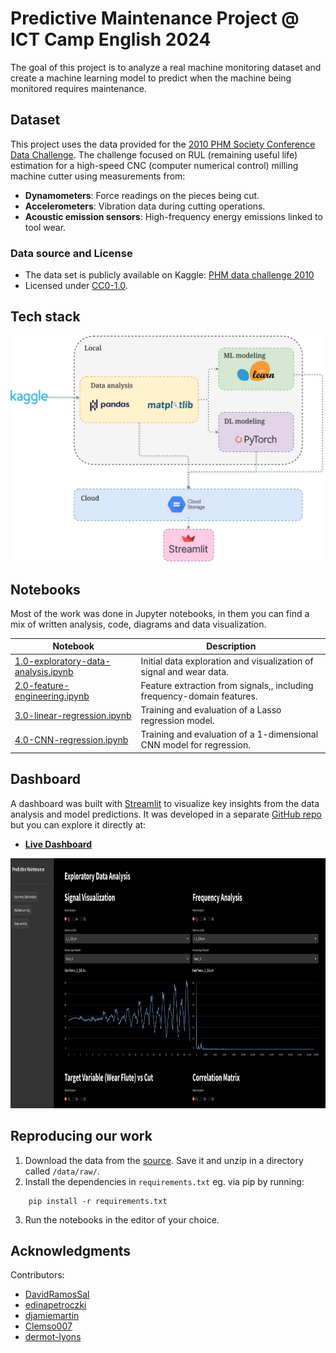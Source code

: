 # Predictive Maintenance Project @ ICT Camp English 2024

The goal of this project is to analyze a real machine monitoring dataset and create a machine learning model to predict when the machine being monitored requires maintenance.

## Dataset

This project uses the data provided for the [2010 PHM Society Conference Data Challenge](https://phmsociety.org/phm_competition/2010-phm-society-conference-data-challenge/). The challenge focused on RUL (remaining useful life) estimation for a high-speed CNC (computer numerical control) milling machine cutter using measurements from:

- **Dynamometers**: Force readings on the pieces being cut.
- **Accelerometers**: Vibration data during cutting operations.
- **Acoustic emission sensors**: High-frequency energy emissions linked to tool wear.

### Data source and License

- The data set is publicly available on Kaggle: [PHM data challenge 2010](https://www.kaggle.com/datasets/rabahba/phm-data-challenge-2010?resource=download)
- Licensed under [CC0-1.0](https://creativecommons.org/publicdomain/zero/1.0/deed.en).

## Tech stack

<p align="center">
  <img src="reports/figures/tech_pipeline.drawio.png?" width="550" title="tech stack">
</p>

## Notebooks

Most of the work was done in Jupyter notebooks, in them you can find a mix of written analysis, code, diagrams and data visualization.

| Notebook                                                                             | Description                                                            |
| ------------------------------------------------------------------------------------ | ---------------------------------------------------------------------- |
| [1.0-exploratory-data-analysis.ipynb](notebooks/1.0-exploratory-data-analysis.ipynb) | Initial data exploration and visualization of signal and wear data.    |
| [2.0-feature-engineering.ipynb](notebooks/2.0-feature-engineering.ipynb)             | Feature extraction from signals,, including frequency-domain features. |
| [3.0-linear-regression.ipynb](notebooks/3.0-linear-regression.ipynb)                 | Training and evaluation of a Lasso regression model.                   |
| [4.0-CNN-regression.ipynb](notebooks/4.0-CNN-regression.ipynb)                       | Training and evaluation of a 1-dimensional CNN model for regression.   |

## Dashboard

A dashboard was built with [Streamlit](https://streamlit.io/) to visualize key insights from the data analysis and model predictions. It was developed in a separate [GitHub repo](https://github.com/DavidRamosSal/ICTStreamlit) but you can explore it directly at:

- **[Live Dashboard](https://ict-camp-predictive-maintenance.streamlit.app/)**

<p align="center">
    <img src="reports/figures/dashboard_screenshot.png" height="400">
</p>

## Reproducing our work

1. Download the data from the [source](https://www.kaggle.com/datasets/rabahba/phm-data-challenge-2010?resource=download). Save it and unzip in a directory called `/data/raw/`.
2. Install the dependencies in `requirements.txt` eg. via pip by running:

```
    pip install -r requirements.txt
```

3. Run the notebooks in the editor of your choice.

## Acknowledgments

Contributors:

- [DavidRamosSal](https://github.com/DavidRamosSal)
- [edinapetroczki](https://github.com/edinapetroczki)
- [djamiemartin](https://github.com/djamiemartin)
- [Clemso007](https://github.com/Clemso007)
- [dermot-lyons](https://github.com/dermot-lyons)
